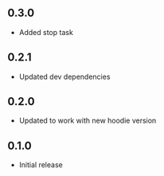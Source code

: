 <a name="0.3.0"></a>
## 0.3.0

* Added stop task

<a name="0.2.1"></a>
## 0.2.1

* Updated dev dependencies

<a name="0.2.0"></a>
## 0.2.0

* Updated to work with new hoodie version


<a name="0.1.0"></a>
## 0.1.0

* Initial release
